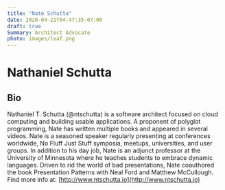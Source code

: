 ```yaml
---
title: "Nate Schutta"
date: 2020-04-21T04:47:35-07:00
draft: true
Summary: Architect Advocate
photo: images/leaf.png
---
```

# Nathaniel Schutta

## Bio

Nathaniel T. Schutta (@ntschutta) is a software architect focused on cloud computing and building usable applications. A proponent of polyglot programming, Nate has written multiple books and appeared in several videos. Nate is a seasoned speaker regularly presenting at conferences worldwide, No Fluff Just Stuff symposia, meetups, universities, and user groups. In addition to his day job, Nate is an adjunct professor at the University of Minnesota where he teaches students to embrace dynamic languages. Driven to rid the world of bad presentations, Nate coauthored the book Presentation Patterns with Neal Ford and Matthew McCullough. Find more info at:
[http://www.ntschutta.io](http://www.ntschutta.io)

